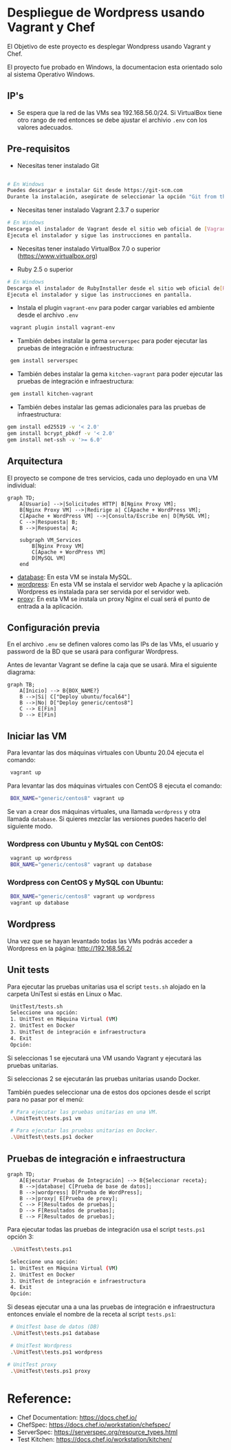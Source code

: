 # Despliegue de Wordpress usando Vagrant y Chef

El Objetivo de este proyecto es desplegar Wondpress usando Vagrant y Chef.

El proyecto fue probado en Windows, la documentacion esta orientado solo al sistema Operativo Windows.

## IP's

- Se espera que la red de las VMs sea 192.168.56.0/24. Si VirtualBox tiene otro rango de red entonces se debe ajustar el archivio `.env` con los valores adecuados.

## Pre-requisitos

- Necesitas tener instalado Git
```bash

# En Windows
Puedes descargar e instalar Git desde https://git-scm.com
Durante la instalación, asegúrate de seleccionar la opción "Git from the command line and also from 3rd-party software".

```


- Necesitas tener instalado Vagrant 2.3.7 o superior
```bash
# En Windows
Descarga el instalador de Vagrant desde el sitio web oficial de [Vagrant](https://www.vagrantup.com).
Ejecuta el instalador y sigue las instrucciones en pantalla.
```

- Necesitas tener instalado VirtualBox 7.0 o superior (https://www.virtualbox.org)

- Ruby 2.5 o superior 
```bash
# En Windows
Descarga el instalador de RubyInstaller desde el sitio web oficial de[RubyInstaller](https://rubyinstaller.org).
Ejecuta el instalador y sigue las instrucciones en pantalla.
```

- Instala el plugin `vagrant-env` para poder cargar variables ed ambiente desde el archivo `.env`

```bash
 vagrant plugin install vagrant-env
```

- También debes instalar la gema `serverspec` para poder ejecutar las pruebas de integración e infraestructura:

```bash
 gem install serverspec
```

- También debes instalar la gema `kitchen-vagrant` para poder ejecutar las pruebas de integración e infraestructura:

```bash
 gem install kitchen-vagrant

```

- También debes instalar las gemas adicionales para las pruebas de infraestructura:
```bash
gem install ed25519 -v '< 2.0'
gem install bcrypt_pbkdf -v '< 2.0'
gem install net-ssh -v '>= 6.0'

```


## Arquitectura

El proyecto se compone de tres servicios, cada uno deployado en una VM individual:

```mermaid
graph TD;
    A[Usuario] -->|Solicitudes HTTP| B[Nginx Proxy VM];
    B[Nginx Proxy VM] -->|Redirige a| C[Apache + WordPress VM];
    C[Apache + WordPress VM] -->|Consulta/Escribe en| D[MySQL VM];
    C -->|Respuesta| B;
    B -->|Respuesta| A;
    
    subgraph VM_Services
        B[Nginx Proxy VM]
        C[Apache + WordPress VM]
        D[MySQL VM]
    end
```

- [database](cookbooks/database/README.md): En esta VM se instala MySQL.
- [wordpress](cookbooks/wordpress/README.md): En esta VM se instala el servidor web Apache y la aplicación Wordpress es instalada para ser servida por el servidor web.
- [proxy](cookbooks/proxy/README.md): En esta VM se instala un proxy Nginx el cual será el punto de entrada a la aplicación.


## Configuración previa

En el archivo `.env` se definen valores como las IPs de las VMs, el usuario y password de la BD que se usará para configurar Wordpress.

Antes de levantar Vagrant se define la caja que se usará. Mira el siguiente diagrama:

```mermaid
graph TB;
    A[Inicio] --> B{BOX_NAME?}
    B -->|Si| C["Deploy ubuntu/focal64"]
    B -->|No| D["Deploy generic/centos8"]
    C --> E[Fin]
    D --> E[Fin]
```

## Iniciar las VM

Para levantar las dos máquinas virtuales con Ubuntu 20.04 ejecuta el comando:

```bash
 vagrant up
```

Para levantar las dos máquinas virtuales con CentOS 8 ejecuta el comando:

```bash
 BOX_NAME="generic/centos8" vagrant up
```

Se van a crear dos máquinas virtuales, una llamada `wordpress` y otra llamada `database`.
Si quieres mezclar las versiones puedes hacerlo del siguiente modo.

### Wordpress con Ubuntu y MySQL con CentOS:

```bash
 vagrant up wordpress
 BOX_NAME="generic/centos8" vagrant up database
```

### Wordpress con CentOS y MySQL con Ubuntu:

```bash
 BOX_NAME="generic/centos8" vagrant up wordpress
 vagrant up database
```

## Wordpress

Una vez que se hayan levantado todas las VMs podrás acceder a Wordpress en la página: http://192.168.56.2/


## Unit tests

Para ejecutar las pruebas unitarias usa el script `tests.sh` alojado en la carpeta UniTest si estás en Linux o Mac.

```bash
 UnitTest/tests.sh
 Seleccione una opción:
 1. UnitTest en Máquina Virtual (VM)
 2. UnitTest en Docker
 3. UnitTest de integración e infraestructura
 4. Exit
 Opción: 
```

Si seleccionas 1 se ejecutará una VM usando Vagrant y ejecutará las pruebas unitarias.

Si seleccionas 2 se ejecutarán las pruebas unitarias usando Docker.

También puedes seleccionar una de estos dos opciones desde el script para no pasar por el menú:

```bash
 # Para ejecutar las pruebas unitarias en una VM.
 .\UnitTest\tests.ps1 vm

 # Para ejecutar las pruebas unitarias en Docker.
 .\UnitTest\tests.ps1 docker
```


## Pruebas de integración e infraestructura
```mermaid
graph TD;
    A[Ejecutar Pruebas de Integración] --> B{Seleccionar receta};
    B -->|database| C[Prueba de base de datos];
    B -->|wordpress| D[Prueba de WordPress];
    B -->|proxy| E[Prueba de proxy];
    C --> F[Resultados de pruebas];
    D --> F[Resultados de pruebas];
    E --> F[Resultados de pruebas];
```

Para ejecutar todas las pruebas de integración usa el script `tests.ps1` opción 3:

```bash
 .\UnitTest\tests.ps1

 Seleccione una opción:
 1. UnitTest en Máquina Virtual (VM)
 2. UnitTest en Docker
 3. UnitTest de integración e infraestructura
 4. Exit
 Opción: 
```

Si deseas ejecutar una a una las pruebas de integración e infraestructura entonces envíale el nombre de la receta al script `tests.ps1`:

```bash
 # UnitTest base de datos (DB)
 .\UnitTest\tests.ps1 database

 # UnitTest Wordpress
 .\UnitTest\tests.ps1 wordpress

# UnitTest proxy
 .\UnitTest\tests.ps1 proxy
```

# Reference:
- Chef Documentation: https://docs.chef.io/
- ChefSpec: https://docs.chef.io/workstation/chefspec/
- ServerSpec: https://serverspec.org/resource_types.html
- Test Kitchen: https://docs.chef.io/workstation/kitchen/
